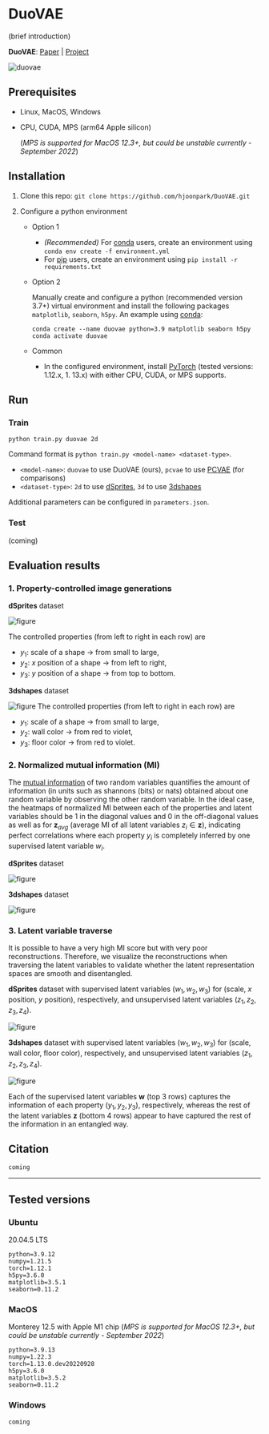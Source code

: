 # DuoVAE

(brief introduction)

**DuoVAE**: [Paper]() | [Project]()

![duovae](/figures/duovae_all_loop.gif)

## Prerequisites
- Linux, MacOS, Windows
- CPU, CUDA, MPS (arm64 Apple silicon)

  (*MPS is supported for MacOS 12.3+, but could be unstable currently - September 2022*)

## Installation

1. Clone this repo: `git clone https://github.com/hjoonpark/DuoVAE.git`

2. Configure a python environment

    - Option 1 
    
        - *(Recommended)* For [conda](https://docs.anaconda.com/anaconda/install/) users, create an environment using `conda env create -f environment.yml`
        - For [pip](https://pip.pypa.io/en/stable/installation/) users, create an environment using `pip install -r requirements.txt`

    - Option 2
        
        Manually create and configure a python (recommended version 3.7+) virtual environment and install the following packages `matplotlib`, `seaborn`, `h5py`.
        An example using [conda](https://docs.anaconda.com/anaconda/install/):

          conda create --name duovae python=3.9 matplotlib seaborn h5py
          conda activate duovae
        
    - Common
        - In the configured environment, install [PyTorch](https://pytorch.org/get-started/locally/) (tested versions: 1.12.x, 1.
        13.x) with either CPU, CUDA, or MPS supports.

## Run

### Train

    python train.py duovae 2d

Command format is `python train.py <model-name> <dataset-type>`.
- `<model-name>`: `duovae` to use DuoVAE (ours), `pcvae` to use [PCVAE](https://github.com/xguo7/PCVAE) (for comparisons)
- `<dataset-type>`: `2d` to use [dSprites](https://github.com/deepmind/dsprites-dataset), `3d` to use [3dshapes](https://github.com/deepmind/3d-shapes)

Additional parameters can be configured in `parameters.json`.

### Test

(coming)

## Evaluation results

### 1. Property-controlled image generations

**dSprites** dataset

![figure](/figures/y_traverse_dsprites_duovae.png)

The controlled properties (from left to right in each row) are 
- $y_1$: scale of a shape $\rightarrow$ from small to large,
- $y_2$: $x$ position of a shape $\rightarrow$ from left to right,
- $y_3$: $y$ position of a shape $\rightarrow$ from top to bottom.

**3dshapes** dataset

![figure](/figures/y_traverse_3dshapes_duovae.png)
The controlled properties (from left to right in each row) are 
- $y_1$: scale of a shape $\rightarrow$ from small to large,
- $y_2$: wall color $\rightarrow$ from red to violet,
- $y_3$: floor color $\rightarrow$ from red to violet.

### 2. Normalized mutual information (MI)

The [mutual information](https://en.wikipedia.org/wiki/Mutual_information) of two random variables quantifies the amount of information (in units such as shannons (bits) or nats) obtained about one random variable by observing the other random variable.
In the ideal case, the heatmaps of normalized MI between each of the properties and latent variables should be 1 in the diagonal values and 0 in the off-diagonal values as well as for $\mathbf{z}_{avg}$ (average MI of all latent variables $z_i\in\mathbf{z}$), indicating perfect correlations where each property $y_i$ is completely inferred by one supervised latent variable $w_i$.

**dSprites** dataset

![figure](/figures/MI_duovae_2d.png)

**3dshapes** dataset

![figure](/figures/MI_duovae_3d.png)

### 3. Latent variable traverse

It is possible to have a very high MI score but with very poor reconstructions. Therefore, we visualize the reconstructions when traversing the latent variables to validate whether the latent representation spaces are smooth and disentangled.

**dSprites** dataset with supervised latent variables $(w_1, w_2, w_3)$ for (scale, $x$ position, $y$ position), respectively, and unsupervised latent variables $(z_1, z_2, z_3, z_4)$.

![figure](/figures/zw_traverse_dsprites_duovae.png)

**3dshapes** dataset with supervised latent variables $(w_1, w_2, w_3)$ for (scale, wall color, floor color), respectively, and unsupervised latent variables $(z_1, z_2, z_3, z_4)$.

![figure](/figures/zw_traverse_3dshapes_duovae.png)

Each of the supervised latent variables $\mathbf{w}$ (top 3 rows) captures the information of each property $(y_1, y_2, y_3)$, respectively, whereas the rest of the latent variables $\mathbf{z}$ (bottom 4 rows) appear to have captured the rest of the information in an entangled way.

## Citation

    coming

---

## Tested versions
    
### Ubuntu
20.04.5 LTS

    python=3.9.12
    numpy=1.21.5
    torch=1.12.1
    h5py=3.6.0
    matplotlib=3.5.1
    seaborn=0.11.2

### MacOS 
Monterey 12.5 with Apple M1 chip (*MPS is supported for MacOS 12.3+, but could be unstable currently - September 2022*)

    python=3.9.13
    numpy=1.22.3
    torch=1.13.0.dev20220928
    h5py=3.6.0
    matplotlib=3.5.2
    seaborn=0.11.2


### Windows

    coming
